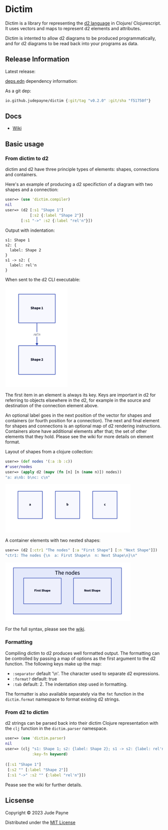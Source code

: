 # Dictim

Dictim is a library for representing the [d2 language](https://github.com/terrastruct/d2) in Clojure/ Clojurescript. It uses vectors and maps to represent d2 elements and attributes.

Dictim is intented to allow d2 diagrams to be produced programmatically, and for d2 diagrams to be read back into your programs as data.

## Release Information

Latest release:

[deps.edn](https://clojure.org/reference/deps_and_cli) dependency information:

As a git dep:

```clojure
io.github.judepayne/dictim {:git/tag "v0.2.0" :git/sha "f51750f"}
``` 


## Docs

* [Wiki](https://github.com/judepayne/dictim/wiki)


## Basic usage

### From dictim to d2

dictim and d2 have three principle types of elements: shapes, connections and containers.

Here's an example of producing a d2 specifiction of a diagram with two shapes and a connection:

```clojure
user=> (use 'dictim.compiler)
nil
user=> (d2 [:s1 "Shape 1"]
           [:s2 {:label "Shape 2"}]
	   [:s1 "->" :s2 {:label "rel'n"}])
```

Output with indentation:
```text
s1: Shape 1
s2: {
  label: Shape 2
}
s1 -> s2: {
  label: rel'n
}
```

When sent to the d2 CLI executable:

<img src="img/ex1.png" width="200">

The first item in an element is always its key. Keys are important in d2 for referring to objects elsewhere in the d2, for example in the source and destination of the connection element above.

An optional label goes in the next position of the vector for shapes and containers (or fourth position for a connection). The next and final element for shapes and connections is an optional map of d2 rendering instructions. Containers alone have additional elements after that; the set of other elements that they hold. Please see the wiki for more details on element format.

Layout of shapes from a clojure collection:

```clojure
user=> (def nodes '(:a :b :c))
#'user/nodes
user=> (apply d2 (mapv (fn [n] [n (name n)]) nodes))
"a: a\nb: b\nc: c\n"
```

<img src="img/ex2.png" width="400">

A container elements with two nested shapes:

```clojure
user=> (d2 [:ctr1 "The nodes" [:a "First Shape"] [:n "Next Shape"]])
"ctr1: The nodes {\n  a: First Shape\n  n: Next Shape\n}\n"
```

<img src="img/ex3.png" width="400">


For the full syntax, please see the [wiki](https://github.com/judepayne/dictim/wiki).

### Formatting

Compiling dictim to d2 produces well formatted output. The formatting can be controlled by passing a map of options as the first argument to the d2 function. The following keys make up the map:

 - `:separator`  default '\n'. The character used to separate d2 expressions.
 - `:format?`    default: true
 - `:tab`        default: 2. The indentation step used in formatting.

The formatter is also available separately via the `fmt` function in the `dictim.format` namespace to format existing d2 strings.


### From d2 to dictim

d2 strings can be parsed back into their dictim Clojure representation with the `clj` function in the `dictim.parser` namespace.

```clojure
user=> (use 'dictim.parser)
nil
user=> (clj "s1: Shape 1; s2: {label: Shape 2}; s1 -> s2: {label: rel'n}"
            :key-fn keyword)

([:s1 "Shape 1"]
 [:s2 "" [:label "Shape 2"]]
 [:s1 "->" :s2 "" {:label "rel'n"}])

```

Pease see the wiki for further details.

## Licsense

Copyright © 2023 Jude Payne

Distributed under the [MIT License](http://opensource.org/licenses/MIT)
